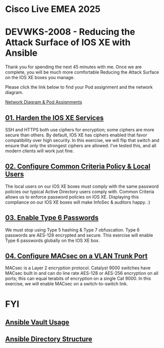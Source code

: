 # Cisco Live EMEA 2025
# DEVWKS-2008 - Reducing the Attack Surface of IOS XE with Ansible

Thank you for spending the next 45 minutes with me. Once we are complete, 
you will be much more comfortable Reducing the Attack Surface on the IOS XE 
boxes you manage.

Please click the link below to find your Pod assignment and the network diagram. 

[Network Diagram & Pod Assignments](/labs-pods.md)


## [01. Harden the IOS XE Services](/01-Harden_Services.md)
SSH and HTTPS both use ciphers for encryption; some ciphers are more secure than others. By default, IOS XE  has ciphers enabled that favor compatibility over high security. In this exercise, we will flip that switch and ensure that only the strongest ciphers are allowed. I've tested this, and all modern clients will work just fine. 


## [02. Configure Common Criteria Policy & Local Users](/02-Local_Auth.md)
The local users on our IOS XE boxes must comply with the same password policies our typical Active Directory users comply with. Common Criteria allows us to enforce password policies on IOS XE. Displaying this compliance on our IOS XE boxes will make InfoSec & auditors happy. :)


## [03. Enable Type 6 Passwords](/03-Type6_Passwords.md)
We must stop using Type 5 hashing & Type 7 obfuscation. Type 6 passwords are AES-128 encrypted and secure. This exercise will enable Type 6 passwords globally on the IOS XE box. 


## [04. Configure MACsec on a VLAN Trunk Port](/04-MACsec_PSK.md)
MACsec is a Layer 2 encryption protocol. Catalyst 9000 switches have MACsec built in and can do line rate AES-128 or AES-256 encryption on all ports; this can equal terabits of encryption on a single Cat 9000. In this exercise, we will enable MACsec on a switch-to-switch link. 

# FYI

## [Ansible Vault Usage](/Ansible_Vault.md)

## [Ansible Directory Structure](/Directory_Structure.md)

